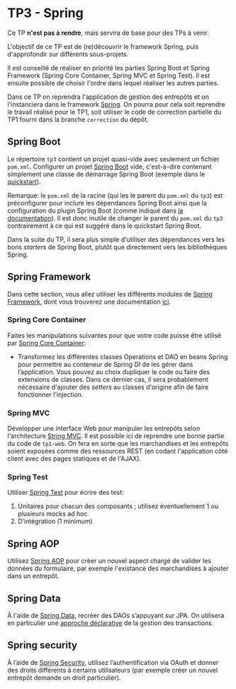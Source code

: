# TP3 - Spring

Ce TP **n'est pas à rendre**, mais servira de base pour des TPs à venir.

L'objectif de ce TP est de (re)découvrir le framework Spring, puis d'approfondir sur différents sous-projets.

Il est conseillé de réaliser en priorité les parties Spring Boot et Spring Framework (Spring Core Container, Spring MVC et Spring Test).
Il est ensuite possible de choisir l'ordre dans lequel réaliser les autres parties.


Dans ce TP on reprendra l'application de gestion des entrepôts et on l'instanciera dans le framework [Spring](https://spring.io/projects).
On pourra pour cela soit reprendre le travail réalisé pour le TP1, soit utiliser le code de correction partielle du TP1 fourni dans la branche `correction` du dépôt.

## Spring Boot

Le répertoire `tp3` contient un projet quasi-vide avec seulement un fichier `pom.xml`.
Configurer un projet [Spring Boot](https://projects.spring.io/spring-boot/) vide, c'est-à-dire contenant simplement une classe de démarrage Spring Boot (exemple dans le [quickstart](https://projects.spring.io/spring-boot/#quick-start)).

Remarque: le `pom.xml` de la racine (qui les le parent du `pom.xml` du `tp3`) est préconfigurer pour inclure les dépendances Spring Boot ainsi que la configuration du plugin Spring Boot (comme indiqué dans [la documentation](https://docs.spring.io/spring-boot/docs/current-SNAPSHOT/reference/htmlsingle/#using-boot-maven-without-a-parent)).
Il est donc inutile de changer le parent du `pom.xml` du `tp3` contrairement à ce qui est suggéré dans le quickstart Spring Boot.

Dans la suite du TP, il sera plus simple d'utiliser des dépendances vers les bons _starters_ de Spring Boot, plutôt que directement vers les bibliothèques Spring.

## Spring Framework

Dans cette section, vous allez utiliser les différents modules de [Spring Framework](https://projects.spring.io/spring-framework/), dont vous trouverez une documentation [ici](https://docs.spring.io/spring/docs/4.3.12.RELEASE/spring-framework-reference/htmlsingle/).

### Spring Core Container

Faites les manipulations suivantes pour que votre code puisse être utilisé par [Spring Core Container](https://docs.spring.io/spring/docs/4.3.12.RELEASE/spring-framework-reference/htmlsingle/#overview-core-container):

* Transformez les différentes classes Operations et DAO en beans Spring pour permettre au conteneur de Spring DI de les gérer dans l’application. Vous pouvez au choix dupliquer le code ou faire des extensions de classes. Dans ce dernier cas, il sera probablement nécessaire d'ajouter des _setters_ au classes d'origine afin de faire fonctionner l'injection.

### Spring MVC

Développer une interface Web pour manipuler les entrepôts selon l'architecture [String MVC](https://docs.spring.io/spring/docs/4.3.12.RELEASE/spring-framework-reference/htmlsingle/#mvc).
Il est possible ici de reprendre une bonne partie du code de `tp1-web`.
On fera en sorte que les marchandises et les entrepôts soient exposées comme des ressources REST (en codant l'application côté client avec des pages statiques et de l'AJAX).

### Spring Test

Utiliser [Spring Test](https://docs.spring.io/spring/docs/4.3.12.RELEASE/spring-framework-reference/htmlsingle/#testing) pour écrire des test:
1. Unitaires pour chacun des composants ; utilisez éventuellement 1 ou plusieurs mocks ad hoc
1. D’intégration (1 minimum)

## Spring AOP

Utilisez [Spring AOP](https://docs.spring.io/spring/docs/4.3.12.RELEASE/spring-framework-reference/htmlsingle/#aop-api) pour créer un nouvel aspect chargé de valider les données du formulaire, par exemple l'existance des marchandises à ajouter dans un entrepôt.

## Spring Data

À l'aide de [Spring Data](https://projects.spring.io/spring-data/), recréer des DAOs s’appuyant sur JPA.
On utilisera en particulier une [approche déclarative](https://docs.spring.io/spring/docs/4.3.12.RELEASE/spring-framework-reference/htmlsingle/#transaction) de la gestion des transactions.

## Spring security

À l’aide de [Spring Security](https://projects.spring.io/spring-security/), utilisez l’authentification via OAuth et donner des droits différents à certains utilisateurs (par exemple créer un nouvel entrepôt demande un droit particulier).

